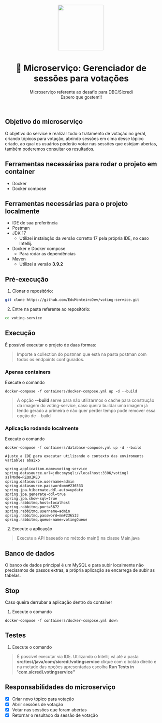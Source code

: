 <center>
  <p align="center">
    <img src="https://gitlab.com/desafio-banco-inter-thales/user-manager/-/raw/main/public/logo.png" width="150"/>&nbsp;
  </p>  
  <h1 align="center">🚀 Microserviço: Gerenciador de sessões para votações</h1>
  <p align="center">
    Microserviço referente ao desafio para DBC/Sicredi<br />
    Espero que gostem!!
  </p>
</center>
<br />

## Objetivo do microserviço

O objetivo do service é realizar todo o tratamento de votação no geral, criando tópicos para votação, abrindo sessões em cima
desse tópico criado, ao qual os usuários poderão votar nas sessões que estejam abertas, também poderemos consultar os resultados.

## Ferramentas necessárias para rodar o projeto em container

- Docker
- Docker compose

## Ferramentas necessárias para o projeto localmente

- IDE de sua preferência
- Postman
- JDK 17
    - Utilizei  instalação da versão corretto 17 pela própria IDE, no caso Intellij.
- Docker e Docker compose
    - Para rodar as dependências
- Maven
    - Utilizei a versão **3.9.2**

## Pré-execução

1. Clonar o repositório:
```sh
git clone https://github.com/EduMonteiroDev/voting-service.git
```

2. Entre na pasta referente ao repositório:
```sh
cd voting-service
```

## Execução


É possível executar o projeto de duas formas:

>Importe a collection do postman que está na pasta postman com todos os endpoints configurados.

### Apenas containers

Execute o comando
```shell
docker-compose -f containers/docker-compose.yml up -d --build
```

> A opção **--build** serve para não utilizarmos o cache para construção
> da imagem do voting-service, caso queira buildar uma imagem já tendo gerado
> a primeira e não quer perder tempo pode remover essa opção de --build

### Aplicação rodando localmente

Execute o comando
```shell
docker-compose -f containers/database-compose.yml up -d --build

Ajuste a IDE para executar utilizando o contexto das enviroments variables abaixo

spring.application.name=voting-service
spring.datasource.url=jdbc:mysql://localhost:3306/voting?sslMode=REQUIRED
spring.datasource.username=admin
spring.datasource.password=mm#236533
spring.jpa.hibernate.ddl-auto=update
spring.jpa.generate-ddl=true
spring.jpa.show-sql=true
spring.rabbitmq.host=localhost
spring.rabbitmq.port=5672
spring.rabbitmq.username=admin
spring.rabbitmq.password=mm#236533
spring.rabbitmq.queue-name=votingQueue
```

2. Execute a aplicação
> Execute a API baseado no método main() na classe Main.java



## Banco de dados
O banco de dados principal é um MySQL e para subir localmente não precisamos de
passos extras, a própria aplicação se encarrega de subir as tabelas.

## Stop

Caso queira derrubar a aplicação dentro do container

1. Execute o comando
```shell
docker-compose -f containers/docker-compose.yml down
```

## Testes

1. Execute o comando

> É possível executar via IDE. Utilizando o Intellij vá até a pasta
> **src/test/java/com/sicredi/votingservice** clique com o botão direito e na metade
> das opções apresentadas escolha **Run Tests in 'com.sicredi.votingservice''**

## Responsabilidades do microserviço

- [x] Criar novo tópico para votação
- [x] Abrir sessões de votação
- [x] Votar nas sessões que foram abertas
- [x] Retornar o resultado da sessão de votação
